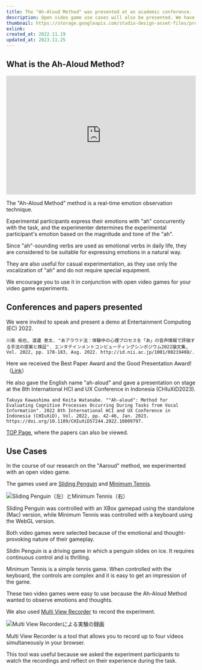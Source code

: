 ```yaml
---
title: The "Ah-Aloud Method" was presented at an academic conference.
description: Open video game use cases will also be presented. We have presented our method of observing emotions, called the "Ah-Aloud Method" at two conferences.
thumbnail: https://storage.googleapis.com/studio-design-asset-files/projects/wQOVXEVxaD/s-2400x820_v-frms_webp_89f7b28d-0c37-4b9b-bfdf-be762db3d8f9.webp
exlink:
created_at: 2022.11.19
updated_at: 2023.11.25
---
```


## What is the Ah-Aloud Method?

<iframe
  height="315px"
  style="display: block; margin: 0 auto; width: 560px; max-width: 100%;" 
  src="https://www.youtube.com/embed/xpkJ13SegK4"
  title="YouTube video player"
  frameborder="0"
  allow="accelerometer; autoplay; clipboard-write; encrypted-media; gyroscope; picture-in-picture; web-share"
  allowfullscreen
></iframe>

The "Ah-Aloud Method" method is a real-time emotion observation technique.

Experimental participants express their emotions with "ah" concurrently with the task, and the experimenter determines the experimental participant's emotion based on the magnitude and tone of the "ah".

Since "ah"-sounding verbs are used as emotional verbs in daily life, they are considered to be suitable for expressing emotions in a natural way.

They are also useful for casual experimentation, as they use only the vocalization of "ah" and do not require special equipment.

We encourage you to use it in conjunction with open video games for your video game experiments.

## Conferences and papers presented

We were invited to speak and present a demo at Entertainment Computing (EC) 2022.

```
川島 拓也, 渡邊 恵太. "あアラウド法：体験中の心理プロセスを「あ」の音声情報で評価する手法の提案と検証". エンタテインメントコンピューティングシンポジウム2022論文集, Vol. 2022, pp. 178-183, Aug. 2022. http://id.nii.ac.jp/1001/00219408/.
```

Here we received the Best Paper Award and the Good Presentation Award!（[Link](https://scrapbox.io/ec2022/%E8%A1%A8%E5%BD%B0%E6%83%85%E5%A0%B1)）

He also gave the English name "ah-aloud" and gave a presentation on stage at the 8th International HCI and UX Conference in Indonesia (CHIuXiD2023).

```
Takuya Kawashima and Keita Watanabe. ""Ah-aloud": Method for Evaluating Cognitive Processes Occurring During Tasks from Vocal Information". 2022 8th International HCI and UX Conference in Indonesia (CHIuXiD), Vol. 2022, pp. 42-46, Jan. 2023. https://doi.org/10.1109/CHIuXiD57244.2022.10009797.
```

[TOP Page](https://openvideogame.cc/#publication), where the papers can also be viewed.

## Use Cases

In the course of our research on the "Aaroud" method, we experimented with an open video game.

The games used are [Sliding Penguin](https://github.com/open-video-game-library/SlidingPenguin) and [Minimum Tennis](https://github.com/open-video-game-library/MinimumTennis).

![Sliding Penguin（左）とMinimum Tennis（右）](https://user-images.githubusercontent.com/52689532/226538593-8938b70c-5271-4ac3-8bfb-682059706c33.png)

Sliding Penguin was controlled with an XBox gamepad using the standalone (Mac) version, while Minimum Tennis was controlled with a keyboard using the WebGL version.

Both video games were selected because of the emotional and thought-provoking nature of their gameplay.

Slidin Penguin is a driving game in which a penguin slides on ice. It requires continuous control and is thrilling.

Minimum Tennis is a simple tennis game. When controlled with the keyboard, the controls are complex and it is easy to get an impression of the game.

These two video games were easy to use because the Ah-Aloud Method wanted to observe emotions and thoughts.

We also used [Multi View Recorder](https://open-video-game-library.github.io/MultiViewRecorder/) to record the experiment.

![Multi View Recorderによる実験の録画](https://user-images.githubusercontent.com/52689532/226542790-25b401ad-e6eb-4bee-b954-85b14103a035.jpeg)

Multi View Recorder is a tool that allows you to record up to four videos simultaneously in your browser.

This tool was useful because we asked the experiment participants to watch the recordings and reflect on their experience during the task.

<!-- ---
title: 「あアラウド法」を学会で発表しました
description: オープンビデオゲームのユースケースも紹介します。「あアラウド法」という感情の観測手法を2つの学会で発表しました。
thumbnail: http://img.youtube.com/vi/xpkJ13SegK4/maxresdefault.jpg
exlink:
created_at: 2022.11.19
updated_at:
---

## あアラウド法とは

<iframe width="560" height="315" style="display: block; margin: 0 auto;" src="https://www.youtube.com/embed/xpkJ13SegK4" title="YouTube video player" frameborder="0" allow="accelerometer; autoplay; clipboard-write; encrypted-media; gyroscope; picture-in-picture; web-share" allowfullscreen></iframe>

あアラウド法は、リアルタイムな感情を観測する手法です。

実験参加者はタスクと同時並行に「あ」で感情を表現し、実験者は「あ」の大きさやトーンから実験参加者の感情を判断します。

あ系感動詞は日常的に感動詞として使われているため、自然に感情を表現するのに適していると考えられます。

「あ」の発声のみを使い、特殊な機器を要しないため、カジュアルな実験をするときにも役立ちます。

ぜひオープンビデオゲームと併せて、ビデオゲームの実験に利用してみてください。

## 発表した学会と論文

エンタテインメントコンピューティング（EC）2022で登壇発表およびデモ発表をおこないました。

```
川島 拓也, 渡邊 恵太. "あアラウド法：体験中の心理プロセスを「あ」の音声情報で評価する手法の提案と検証". エンタテインメントコンピューティングシンポジウム2022論文集, Vol. 2022, pp. 178-183, Aug. 2022. http://id.nii.ac.jp/1001/00219408/.
```

ここでは最優秀論文賞およびグッドプレゼンテーション賞をいただきました（[リンク](https://scrapbox.io/ec2022/%E8%A1%A8%E5%BD%B0%E6%83%85%E5%A0%B1)）。

また、「ah-aloud」という英名を付け、8th International HCI and UX Conference in Indonesia (CHIuXiD2023)で登壇発表をおこないました。

```
Takuya Kawashima and Keita Watanabe. ""Ah-aloud": Method for Evaluating Cognitive Processes Occurring During Tasks from Vocal Information". 2022 8th International HCI and UX Conference in Indonesia (CHIuXiD), Vol. 2022, pp. 42-46, Jan. 2023. https://doi.org/10.1109/CHIuXiD57244.2022.10009797.
```

[本サイトのトップページ](https://openvideogame.cc/#publication)からも論文が閲覧できます。

## オープンビデオゲームのユースケース紹介

あアラウド法の研究を進めるにあたり、オープンビデオゲームを利用した実験をおこないました。

利用したゲームは「[Sliding Penguin](https://github.com/open-video-game-library/SlidingPenguin)」と「[Minimum Tennis](https://github.com/open-video-game-library/MinimumTennis)」です。

![Sliding Penguin（左）とMinimum Tennis（右）](https://user-images.githubusercontent.com/52689532/226538593-8938b70c-5271-4ac3-8bfb-682059706c33.png)

Sliding Penguinはスタンドアロン（Mac）版を利用してXBoxのゲームパッドで操作し、Minimum TennisはWebGL版を利用してキーボードで操作しました。

選定理由としては、どちらのビデオゲームもプレイ中に感情や思考が表れやすいからです。

Slidin Penguinはペンギンが氷上を滑るドライビングゲームです。連続的に制御する必要があり、スリルがあります。

Minimum Tennisはシンプルなテニスゲームです。キーボードで操作する場合は操作が複雑で、感想が出やすいです。

あアラウド法は感情や思考を観測したかったため、この2つのビデオゲームが利用しやすかったです。

また、[Multi View Recorder](https://open-video-game-library.github.io/MultiViewRecorder/)を利用して、実験の録画をおこないました。

![Multi View Recorderによる実験の録画](https://user-images.githubusercontent.com/52689532/226542790-25b401ad-e6eb-4bee-b954-85b14103a035.jpeg)

Multi View Recorderは、ブラウザ上で最大4つの映像を同時に録画できるツールです。

実験参加者に録画を見ながらタスク時の体験を振り返ってもらったため、このツールが役立ちました。 -->
